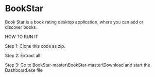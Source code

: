 # BookStar
Book Star is a book rating desktop application, where you can add or discover books.

HOW TO RUN IT

Step 1: Clone this code as zip.

Step 2: Extract all

Step 3: Go to BookStar-master\BookStar-master\Download and start the Dashboard.exe file
